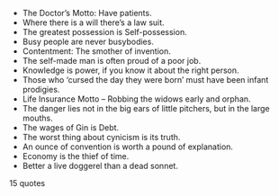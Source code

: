  - The Doctor’s Motto: Have patients.
 - Where there is a will there’s a law suit.
 - The greatest possession is Self-possession.
 - Busy people are never busybodies.
 - Contentment: The smother of invention.
 - The self-made man is often proud of a poor job.
 - Knowledge is power, if you know it about the right person.
 - Those who ‘cursed the day they were born’ must have been infant prodigies.
 - Life Insurance Motto – Robbing the widows early and orphan.
 - The danger lies not in the big ears of little pitchers, but in the large mouths.
 - The wages of Gin is Debt.
 - The worst thing about cynicism is its truth.
 - An ounce of convention is worth a pound of explanation.
 - Economy is the thief of time.
 - Better a live doggerel than a dead sonnet.

15 quotes